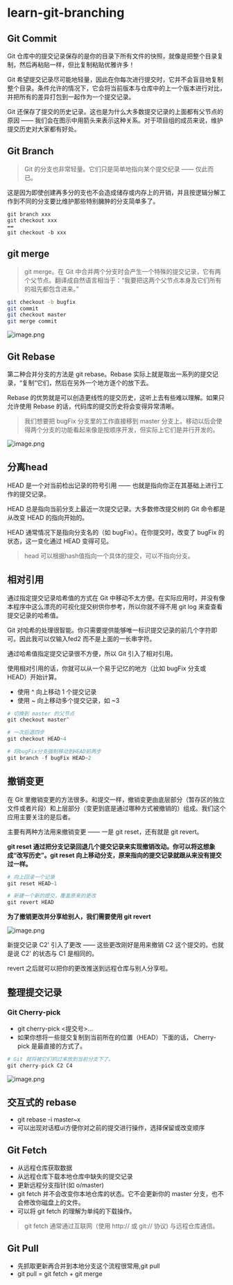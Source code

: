 # learn-git-branching
## Git Commit
Git 仓库中的提交记录保存的是你的目录下所有文件的快照，就像是把整个目录复制，然后再粘贴一样，但比复制粘贴优雅许多！

Git 希望提交记录尽可能地轻量，因此在你每次进行提交时，它并不会盲目地复制整个目录。条件允许的情况下，它会将当前版本与仓库中的上一个版本进行对比，并把所有的差异打包到一起作为一个提交记录。

Git 还保存了提交的历史记录。这也是为什么大多数提交记录的上面都有父节点的原因 —— 我们会在图示中用箭头来表示这种关系。对于项目组的成员来说，维护提交历史对大家都有好处。

## Git Branch
> Git 的分支也非常轻量。它们只是简单地指向某个提交纪录 —— 仅此而已。

这是因为即使创建再多分的支也不会造成储存或内存上的开销，并且按逻辑分解工作到不同的分支要比维护那些特别臃肿的分支简单多了。

```git
git branch xxx
git checkout xxx
== 
git checkout -b xxx
```

## git merge
 > git merge。在 Git 中合并两个分支时会产生一个特殊的提交记录，它有两个父节点。翻译成自然语言相当于：“我要把这两个父节点本身及它们所有的祖先都包含进来。”
 
 ```bash
 git checkout -b bugfix
 git commit
 git checkout master
 git merge commit

 ```
 ![image.png](https://note.youdao.com/yws/res/3/WEBRESOURCE1b133973f12004598eb7566437f444f3)
 
 ## Git Rebase
 第二种合并分支的方法是 git rebase。Rebase 实际上就是取出一系列的提交记录，“复制”它们，然后在另外一个地方逐个的放下去。

Rebase 的优势就是可以创造更线性的提交历史，这听上去有些难以理解。如果只允许使用 Rebase 的话，代码库的提交历史将会变得异常清晰。

> 我们想要把 bugFix 分支里的工作直接移到 master 分支上。移动以后会使得两个分支的功能看起来像是按顺序开发，但实际上它们是并行开发的。

![image.png](https://note.youdao.com/yws/res/1/WEBRESOURCEf33d1f13bad20809ba0e7db1c100ca61)

## 分离head
HEAD 是一个对当前检出记录的符号引用 —— 也就是指向你正在其基础上进行工作的提交记录。

HEAD 总是指向当前分支上最近一次提交记录。大多数修改提交树的 Git 命令都是从改变 HEAD 的指向开始的。

HEAD 通常情况下是指向分支名的（如 bugFix）。在你提交时，改变了 bugFix 的状态，这一变化通过 HEAD 变得可见。
> head 可以根据hash值指向一个具体的提交，可以不指向分支。

## 相对引用
通过指定提交记录哈希值的方式在 Git 中移动不太方便。在实际应用时，并没有像本程序中这么漂亮的可视化提交树供你参考，所以你就不得不用 git log 来查查看提交记录的哈希值。

Git 对哈希的处理很智能。你只需要提供能够唯一标识提交记录的前几个字符即可。因此我可以仅输入fed2 而不是上面的一长串字符。

通过哈希值指定提交记录很不方便，所以 Git 引入了相对引用。

使用相对引用的话，你就可以从一个易于记忆的地方（比如 bugFix 分支或 HEAD）开始计算。
- 使用 ^ 向上移动 1 个提交记录
- 使用 ~<num> 向上移动多个提交记录，如 ~3

```python
# 切换到 master 的父节点
git checkout master^

# 一次后退四步
git checkout HEAD~4

# 将bugFix分支强制移动到HEAD前两步
git branch -f bugFix HEAD~2
```

## 撤销变更
在 Git 里撤销变更的方法很多。和提交一样，撤销变更由底层部分（暂存区的独立文件或者片段）和上层部分（变更到底是通过哪种方式被撤销的）组成。我们这个应用主要关注的是后者。

主要有两种方法用来撤销变更 —— 一是 git reset，还有就是 git revert。

**git reset 通过把分支记录回退几个提交记录来实现撤销改动。你可以将这想象成“改写历史”。git reset 向上移动分支，原来指向的提交记录就跟从来没有提交过一样。**
```python
# 向上回滚一个记录
git reset HEAD~1

# 新建一个新的提交，覆盖原来的更改
git revert HEAD
```

**为了撤销更改并分享给别人，我们需要使用 git revert**

![image.png](https://note.youdao.com/yws/res/a/WEBRESOURCE2f36b83add120f65181b21abbf6a02da)

新提交记录 C2' 引入了更改 —— 这些更改刚好是用来撤销 C2 这个提交的。也就是说 C2' 的状态与 C1 是相同的。

revert 之后就可以把你的更改推送到远程仓库与别人分享啦。

## 整理提交记录
### Git Cherry-pick
- git cherry-pick <提交号>...
- 如果你想将一些提交复制到当前所在的位置（HEAD）下面的话， Cherry-pick 是最直接的方式了。
```python
# Git 就将被它们抓过来放到当前分支下了。
git cherry-pick C2 C4
```
![image.png](https://note.youdao.com/yws/res/a/WEBRESOURCE806a57e3ed449322fb18458b0dffabca)

## 交互式的 rebase
- git rebase -i master~x
- 可以出现对话框ui方便你对之前的提交进行操作，选择保留或改变顺序

## Git Fetch
- 从远程仓库获取数据
- 从远程仓库下载本地仓库中缺失的提交记录
- 更新远程分支指针(如 o/master)
- git fetch 并不会改变你本地仓库的状态。它不会更新你的 master 分支，也不会修改你磁盘上的文件。
- 可以将 git fetch 的理解为单纯的下载操作。

> git fetch 通常通过互联网（使用 http:// 或 git:// 协议) 与远程仓库通信。

## Git Pull
- 先抓取更新再合并到本地分支这个流程很常用,git pull
- git pull = git fetch + git merge